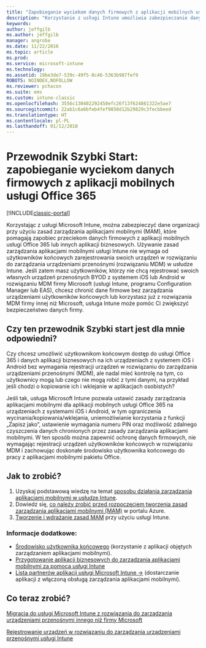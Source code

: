 ```yaml
---
title: "Zapobieganie wyciekom danych firmowych z aplikacji mobilnych usługi Office 365"
description: "Korzystanie z usługi Intune umożliwia zabezpieczanie danych organizacji przy użyciu zasad zarządzania aplikacjami mobilnymi, które pomagają zapobiegać przeciekom danych firmowych z aplikacji mobilnych usługi Office 365 lub innych aplikacji biznesowych."
keywords: 
author: jeffgilb
ms.author: jeffgilb
manager: angrobe
ms.date: 11/22/2016
ms.topic: article
ms.prod: 
ms.service: microsoft-intune
ms.technology: 
ms.assetid: 19be3de7-539c-49f5-8c46-5363b987fef9
ROBOTS: NOINDEX,NOFOLLOW
ms.reviewer: pchacon
ms.suite: ems
ms.custom: intune-classic
ms.openlocfilehash: 3556c130402292450efc26f13f624861322e5ae7
ms.sourcegitcommit: 22ab1c6a6bfeb4fef9850d12b29829c3fecbbeed
ms.translationtype: HT
ms.contentlocale: pl-PL
ms.lasthandoff: 01/12/2018
---
```

# <a name="quick-start-guide-prevent-company-data-leaks-from-office-365-mobile-apps"></a>Przewodnik Szybki Start: zapobieganie wyciekom danych firmowych z aplikacji mobilnych usługi Office 365

[!INCLUDE[classic-portal](../includes/classic-portal.md)]

Korzystając z usługi Microsoft Intune, można zabezpieczyć dane organizacji przy użyciu zasad zarządzania aplikacjami mobilnymi (MAM), które pomagają zapobiec przeciekom danych firmowych z aplikacji mobilnych usługi Office 365 lub innych aplikacji biznesowych. Używanie zasad zarządzania aplikacjami mobilnymi usługi Intune nie wymaga od użytkowników końcowych zarejestrowania swoich urządzeń w rozwiązaniu do zarządzania urządzeniami przenośnymi (rozwiązaniu MDM) w usłudze Intune. Jeśli zatem masz użytkowników, którzy nie chcą rejestrować swoich własnych urządzeń przenośnych BYOD z systemem iOS lub Android w rozwiązaniu MDM firmy Microsoft (usługi Intune, programu Configuration Manager lub EAS), chcesz chronić dane firmowe bez zarządzania urządzeniami użytkowników końcowych lub korzystasz już z rozwiązania MDM firmy innej niż Microsoft, usługa Intune może pomóc Ci zwiększyć bezpieczeństwo danych firmy.   

## <a name="is-this-quick-start-guide-right-for-me"></a>Czy ten przewodnik Szybki start jest dla mnie odpowiedni?
Czy chcesz umożliwić użytkownikom końcowym dostęp do usługi Office 365 i danych aplikacji biznesowych na ich urządzeniach z systemem iOS i Android bez wymagania rejestracji urządzeń w rozwiązaniu do zarządzania urządzeniami przenośnymi (MDM), ale nadal mieć kontrolę na tym, co użytkownicy mogą lub czego nie mogą robić z tymi danymi, na przykład jeśli chodzi o kopiowanie ich i wklejanie w aplikacjach osobistych?

Jeśli tak, usługa Microsoft Intune pozwala ustawić zasady zarządzania aplikacjami mobilnymi dla aplikacji mobilnych usługi Office 365 na urządzeniach z systemami iOS i Android, w tym ograniczenia wycinania/kopiowania/wklejania, uniemożliwianie korzystania z funkcji „Zapisz jako”, ustawienie wymagania numeru PIN oraz możliwość zdalnego czyszczenia danych chronionych przez zasady zarządzania aplikacjami mobilnymi.  W ten sposób można zapewnić ochronę danych firmowych, nie wymagając rejestracji urządzeń użytkowników końcowych w rozwiązaniu MDM i zachowując doskonałe środowisko użytkownika końcowego do pracy z aplikacjami mobilnymi pakietu Office.

## <a name="how-do-i-do-it"></a>Jak to zrobić?
1.  Uzyskaj podstawową wiedzę na temat [sposobu działania zarządzania aplikacjami mobilnymi w usłudze Intune](/intune-classic/deploy-use/protect-app-data-using-mobile-app-management-policies-with-microsoft-intune).
2.  Dowiedz się, [co należy zrobić przed rozpoczęciem tworzenia zasad zarządzania aplikacjami mobilnymi (MAM)](/intune-classic/deploy-use/get-ready-to-configure-mobile-app-management-policies-with-microsoft-intune) w portalu Azure.
3.  [Tworzenie i wdrażanie zasad MAM](/intune-classic/deploy-use/get-ready-to-configure-mobile-app-management-policies-with-microsoft-intune) przy użyciu usługi Intune.

### <a name="additional-information"></a>Informacje dodatkowe:
- [Środowisko użytkownika końcowego](/intune-classic/deploy-use/end-user-experience-for-mam-enabled-apps-with-microsoft-intune) (korzystanie z aplikacji objętych zarządzaniem aplikacjami mobilnymi).
- [Przygotowanie aplikacji biznesowych do zarządzania aplikacjami mobilnymi za pomocą usługi Intune](/intune/apps-prepare-mobile-application-management)
- <a href="https://www.microsoft.com/cloud-platform/microsoft-intune-partners" target="_blank"> Lista partnerów aplikacji usługi Microsoft Intune &rarr;</a> (dostarczanie aplikacji z włączoną obsługą zarządzania aplikacjami mobilnymi).

## <a name="what-should-i-do-next"></a>Co teraz zrobić?
[Migracja do usługi Microsoft Intune z rozwiązania do zarządzania urządzeniami przenośnymi innego niż firmy Microsoft](/intune-classic/deploy-use/migrate-to-intune)

[Rejestrowanie urządzeń w rozwiązaniu do zarządzania urządzeniami przenośnymi usługi Intune](/intune-classic/deploy-use/enroll-devices-in-microsoft-intune)
